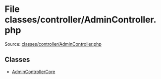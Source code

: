 File classes/controller/AdminController.php
=========

Source: [classes/controller/AdminController.php](https://github.com/PrestaShop/PrestaShop/blob/1.6.0.9/classes/controller/AdminController.php)


Classes
-------

* [AdminControllerCore](class.AdminControllerCore.md)

